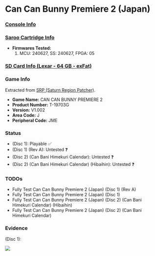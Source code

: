 # Can Can Bunny Premiere 2 (Japan)

### [Console Info](../../../../../Info/Consoles/VA13/README.md)

### [Saroo Cartridge Info](../../../../../Info/Cartridges/RetroGameParadiseStore/1.32F/README.md)

- <b>Firmwares Tested:</b>
  1. MCU: 240627, SS: 240627, FPGA: 05

### [SD Card Info (Lexar - 64 GB - exFat)](../../../../../Info/SdCards/Lexar/64GB/exfat/README.md)

### Game Info

Extracted from [SRP (Saturn Region Patcher)](https://segaxtreme.net/resources/saturn-region-patcher.81/download).

- <b>Game Name:</b> CAN CAN BUNNY PREMIERE 2
- <b>Product Number:</b> T-19703G
- <b>Version:</b> V1.002
- <b>Area Code:</b> J
- <b>Peripheral Code:</b> JME

### Status

- (Disc 1): Playable :white_check_mark:
- (Disc 1) (Rev A): Untested :question:
- (Disc 2) (Can Bani Himekuri Calendar): Untested :question:
- (Disc 2) (Can Bani Himekuri Calendar) (Hibaihin): Untested :question:

### TODOs

- Fully Test Can Can Bunny Premiere 2 (Japan) (Disc 1) (Rev A)
- Fully Test Can Can Bunny Premiere 2 (Japan) (Disc 1)
- Fully Test Can Can Bunny Premiere 2 (Japan) (Disc 2) (Can Bani Himekuri Calendar) (Hibaihin)
- Fully Test Can Can Bunny Premiere 2 (Japan) (Disc 2) (Can Bani Himekuri Calendar)

### Evidence

(Disc 1):

[![](https://img.youtube.com/vi/5_iRYwLHPDo/0.jpg)](https://www.youtube.com/watch?v=5_iRYwLHPDo)
